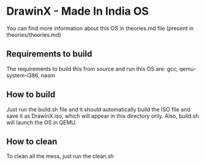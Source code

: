 # DrawinX - Made In India OS

You can find more information about this OS in theories.md file (present in theories/theories.md)

## Requirements to build
The requirements to build this from source and run this OS are: gcc, qemu-system-i386, nasm

## How to build
Just run the build.sh file and it should automatically build the ISO file and save it as DrawinX.iso, which will appear in this directory only. Also, build.sh will launch the OS in QEMU.

## How to clean
To clean all the mess, just run the clean.sh
